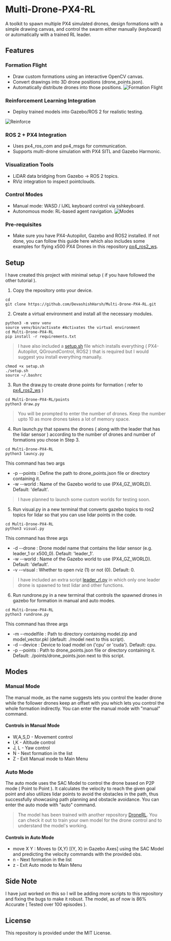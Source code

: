 # Multi-Drone-PX4-RL
A toolkit to spawn multiple PX4 simulated drones, design formations with a simple drawing canvas, and control the swarm either manually (keyboard) or automatically with a trained RL leader.

## Features

### Formation Flight 
- Draw custom formations using an interactive OpenCV canvas.
- Convert drawings into 3D drone positions (drone_points.json).
- Automatically distribute drones into those positions.
![Formation Flight](assets/formation.gif)

### Reinforcement Learning Integration
- Deploy trained models into Gazebo/ROS 2 for realistic testing.

![Reinforce](assets/reinforcement.gif)

### ROS 2 + PX4 Integration

- Uses px4_ros_com and px4_msgs for communication.
- Supports multi-drone simulation with PX4 SITL and Gazebo Harmonic.

### Visualization Tools

- LiDAR data bridging from Gazebo → ROS 2 topics.
- RViz integration to inspect pointclouds.

### Control Modes

- Manual mode: WASD / IJKL keyboard control via sshkeyboard.
- Autonomous mode: RL-based agent navigation.
![Modes](assets/modes.gif)

### Pre-requisites
- Make sure you have PX4-Autopilot, Gazebo and ROS2 installed. If not done, you can follow this guide here which also includes some examples for flying x500 PX4 Drones in this repository [px4_ros2_ws](https://github.com/DevashishHarsh/px4_ros2_ws/tree/main).

## Setup
I have created this project with minimal setup ( if you have followed the other tutorial ). 
1. Copy the repository onto your device.
```
cd
git clone https://github.com/DevashishHarsh/Multi-Drone-PX4-RL.git
```
2. Create a virtual environment and install all the necessary modules.
```
python3 -m venv venv
source venv/bin/activate #Activates the virtual environment
cd Multi-Drone-PX4-RL
pip install -r requirements.txt
```
> I have also included a [setup.sh](setup.sh) file which installs everything ( PX4-Autopilot, QGroundControl, ROS2 ) that is required but I would suggest you install everything manually.
```
chmod +x setup.sh
./setup.sh
source ~/.bashrc
```
3. Run the draw.py to create drone points for formation ( refer to [px4_ros2_ws](https://github.com/DevashishHarsh/px4_ros2_ws) )
```
cd Multi-Drone-PX4-RL/points
python3 draw.py
```
> You will be prompted to enter the number of drones. Keep the number upto 10 as more drones takes a lot of memory space.

4. Run launch.py that spawns the drones ( along with the leader that has the lidar sensor ) according to the number of drones and number of formations you chose in Step 3.
```
cd Multi-Drone-PX4-RL
python3 launcy.py
```
This command has two args 
- -p --points : Define the path to drone_points.json file or directory containing it.
- -w --world : Name of the Gazebo world to use (PX4_GZ_WORLD). Default: 'default'.
> I have planned to launch some custom worlds for testing soon.

5. Run visual.py in a new terminal that converts gazebo topics to ros2 topics for lidar so that you can use lidar points in the code.
```
cd Multi-Drone-PX4-RL
python3 visual.py
```
This command has three args 
- -d --drone : Drone model name that contains the lidar sensor (e.g. leader_1 or x500_0). Default: 'leader_1'.
- -w --world : Name of the Gazebo world to use (PX4_GZ_WORLD). Default: 'default'.
- -v --visual : Whether to open rviz (1) or not (0). Default: 0.
> I have included an extra script [leader_rl.py](checks/leader_rl.py) in which only one leader drone is spawned to test lidar and other functions.

6. Run rundrone.py in a new terminal that controls the spawned drones in gazebo for formation in manual and auto modes.
```
cd Multi-Drone-PX4-RL
python3 rundrone.py
```
This command has three args 
- -m --modelfile : Path to directory containing model.zip and model_vector.pkl (default: ./model next to this script).
- -d --device : Device to load model on ('cpu' or 'cuda'). Default: cpu.
- -p --points : Path to drone_points.json file or directory containing it. Default: ./points/drone_points.json next to this script.

## Modes
### Manual Mode 
The manual mode, as the name suggests lets you control the leader drone while the follower drones keep an offset with you which lets you control the whole formation indirectly. You can enter the manual mode with "manual" command.
#### Controls in Manual Mode
- W,A,S,D - Movement control
- I,K - Altitude control
- J, L - Yaw control
- N - Next formation in the list
- Z - Exit Manual mode to Main Menu

### Auto Mode
The auto mode uses the SAC Model to control the drone based on P2P mode ( Point to Point ). It calculates the velocity to reach the given goal point and also utilizes lidar points to avoid the obstacles in the path, thus successfully showcasing path planning and obstacle avoidance. You can enter the auto mode with "auto" command.
> The model has been trained with another repository [DroneRL](https://github.com/DevashishHarsh/DroneRL). You can check it out to train your own model for the drone control and to understand the model's working.
#### Controls in Auto Mode
- move X Y : Moves to (X,Y) [(Y, X) in Gazebo Axes] using the SAC Model and predicting the velocity commands with the provided obs. 
- n - Next formation in the list
- z - Exit Auto mode to Main Menu

## Side Note
I have just worked on this so I will be adding more scripts to this repository and fixing the bugs to make it robust. The model, as of now is 86% Accurate ( Tested over 100 episodes ). 

## License
This repository is provided under the MIT License.


